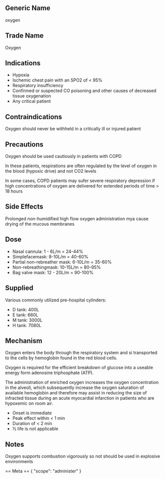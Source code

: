 ## Generic Name

oxygen

## Trade Name

Oxygen

## Indications

- Hypoxia
- Ischemic chest pain with an SPO2 of < 95%
- Respiratory insufficiency
- Confirmed or suspected CO poisoning and other causes of decreased tissue oxygenation
- Any critical patient

## Contraindications

Oxygen should never be withheld in a critically ill or injured patient

## Precautions

Oxygen should be used cautiously in patients with COPD

In these patients, respirations are often regulated by the level of oxygen in the blood (hypoxic drive) and not CO2 levels

In some cases, COPD patients may sufer severe respiratory depression if high concentrations of oxygen are delivered for extended periods of time > 18 hours

## Side Effects

Prolonged non-humidified high flow oxygen administration mya cause drying of the mucous membranes

## Dose

- Nasal cannula: 1 - 6L/m = 24-44%
- Simplefacemask: 8-10L/m = 40-60%
- Partial non-rebreather mask: 6-10L/m = 35-60%
- Non-rebreathingmask: 10-15L/m = 80-95%
- Bag valve mask: 12 - 20L/m = 90-100%

## Supplied

Various commonly utilized pre-hospital cylinders:

- D tank: 400L
- E tank: 660L
- M tank: 3000L
- H tank: 7080L

## Mechanism

Oxygen enters the body through the respiratory system and si transported to the cells by hemoglobin found in the red blood cells.

Oxygen is required for the efficient breakdown of glucose into a useable energy form adenosine triphosphate (ATP).

The administration of enriched oxygen increases the oxygen concentration in the alveoli, which subsequently increase the oxygen saturation of available hemoglobin and therefore may assist in reducing the size of infracted tissue during an acute myocardial infarction in patients who are hypoxemic on room air.

- Onset is immediate
- Peak effect within < 1 min
- Duration of < 2 min
- ½ life is not applicable

## Notes

Oxygen supports combustion vigorously so not should be used in explosive environments

== Meta ==
{
"scope": "administer"
}
